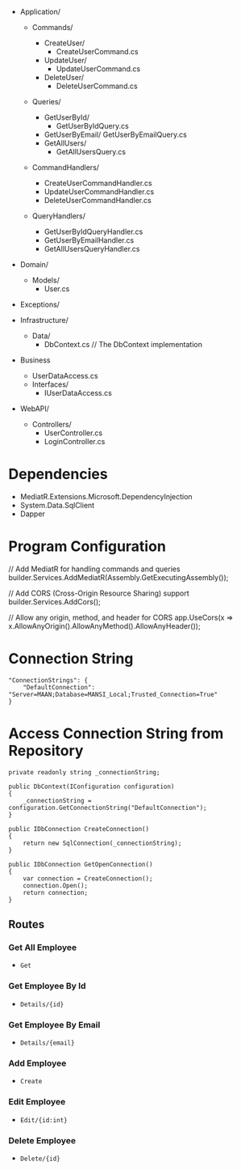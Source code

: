- Application/
    - Commands/
        - CreateUser/
            - CreateUserCommand.cs
        - UpdateUser/
            - UpdateUserCommand.cs
        - DeleteUser/
            - DeleteUserCommand.cs
			
    - Queries/
        - GetUserById/
            - GetUserByIdQuery.cs
		- GetUserByEmail/
			GetUserByEmailQuery.cs
        - GetAllUsers/
            - GetAllUsersQuery.cs
			
    - CommandHandlers/
        - CreateUserCommandHandler.cs
        - UpdateUserCommandHandler.cs
        - DeleteUserCommandHandler.cs
		
    - QueryHandlers/
        - GetUserByIdQueryHandler.cs
		- GetUserByEmailHandler.cs
        - GetAllUsersQueryHandler.cs

- Domain/
    - Models/
        - User.cs

- Exceptions/
	

- Infrastructure/
    - Data/
        - DbContext.cs          // The DbContext implementation
		
		
- Business
	- UserDataAccess.cs		
	- Interfaces/
		- IUserDataAccess.cs

- WebAPI/
    - Controllers/
        - UserController.cs
		- LoginController.cs


# Dependencies

- MediatR.Extensions.Microsoft.DependencyInjection
- System.Data.SqlClient 
- Dapper


# Program Configuration

// Add MediatR for handling commands and queries
builder.Services.AddMediatR(Assembly.GetExecutingAssembly());

// Add CORS (Cross-Origin Resource Sharing) support
builder.Services.AddCors();

// Allow any origin, method, and header for CORS
app.UseCors(x => x.AllowAnyOrigin().AllowAnyMethod().AllowAnyHeader());


# Connection String
```
"ConnectionStrings": {
    "DefaultConnection": "Server=MAAN;Database=MANSI_Local;Trusted_Connection=True"
}
```

# Access Connection String from Repository

```
private readonly string _connectionString;

public DbContext(IConfiguration configuration)
{
    _connectionString = configuration.GetConnectionString("DefaultConnection");
}

public IDbConnection CreateConnection()
{
    return new SqlConnection(_connectionString);
}

public IDbConnection GetOpenConnection()
{
    var connection = CreateConnection();
    connection.Open();
    return connection;
}

```

## Routes

### Get All Employee

* `Get`

### Get Employee By Id

* `Details/{id}`

### Get Employee By Email

* `Details/{email}`

### Add Employee

* `Create`

### Edit Employee

* `Edit/{id:int}`

### Delete Employee

* `Delete/{id}`
